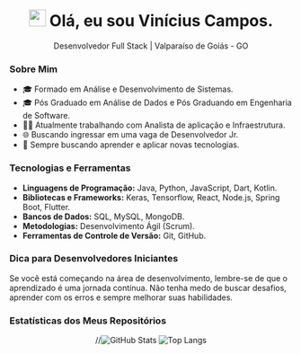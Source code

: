 <div align="center">
  <h1><img src="https://raw.githubusercontent.com/iampavangandhi/iampavangandhi/master/gifs/Hi.gif" width="30px"> Olá, eu sou Vinícius Campos.</h1>
  <p>Desenvolvedor Full Stack | Valparaíso de Goiás - GO</p>
</div>

### Sobre Mim
- 🎓 Formado em Análise e Desenvolvimento de Sistemas.
- 🎓 Pós Graduado em Análise de Dados e Pós Graduando em Engenharia de Software.
- 👨‍💻 Atualmente trabalhando com Analista de aplicação e Infraestrutura.
- 🌐 Buscando ingressar em uma vaga de Desenvolvedor Jr.
- 🚀 Sempre buscando aprender e aplicar novas tecnologias.

### Tecnologias e Ferramentas
- **Linguagens de Programação:** Java, Python, JavaScript, Dart, Kotlin.
- **Bibliotecas e Frameworks:** Keras, Tensorflow, React, Node.js, Spring Boot, Flutter.
- **Bancos de Dados:** SQL, MySQL, MongoDB.
- **Metodologias:** Desenvolvimento Ágil (Scrum).
- **Ferramentas de Controle de Versão:** Git, GitHub.

### Dica para Desenvolvedores Iniciantes
Se você está começando na área de desenvolvimento, lembre-se de que o aprendizado é uma jornada contínua. Não tenha medo de buscar desafios, aprender com os erros e sempre melhorar suas habilidades.

### Estatísticas dos Meus Repositórios
<div align="center">
  //<img src="https://github-readme-stats.vercel.app/api?username=vhcamposq&show_icons=true&hide_title=true&count_private=true&hide=prs&theme=radical" alt="GitHub Stats">
  <img src="https://github-readme-stats.vercel.app/api/top-langs/?username=vhcamposq&layout=compact&hide=html&theme=radical" alt="Top Langs">
</div>

